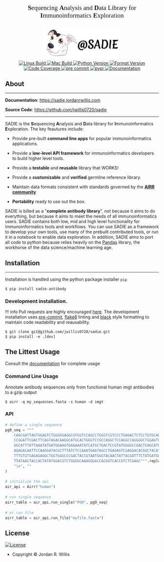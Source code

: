 <!-- <h2 align="center" style="font-family:verdana;font-size:150%"> <b>S</b>equencing <b>A</b>nalysis and <b>D</b>ata Library for <b>I</b>mmunoinformatics <b>E</b>xploration</h2> -->
<p align="center" style="font-family:verdana;font-size:150%"> <b>S</b>equencing <b>A</b>nalysis and <b>D</b>ata Library for <b>I</b>mmunoinformatics <b>E</b>xploration</p>
<div align="center">
  <img src="img/Sadie-Big.png" alt="SADIE" style="margin:0.5em;width:50%">
</div>

<div class="flex-container" align="center">
    <!-- <a href="https://github.com/jwillis0720/sadie/commits/master">
    <img src="https://img.shields.io/github/commit-activity/y/jwillis0720/sadie?style=flat-square"
         alt="GitHub commits"> -->
    <a href="https://github.com/jwillis0720/sadie/workflows/Linux%20Build%20and%20Test/badge.svg">
    <img src="https://github.com/jwillis0720/sadie/workflows/Linux%20Build%20and%20Test/badge.svg"
         alt="Linux Build">
    <a href="https://github.com/jwillis0720/sadie/workflows/MacOS%20Build%20and%20Test/badge.svg">
    <img src="https://github.com/jwillis0720/sadie/workflows/MacOS%20Build%20and%20Test/badge.svg"
         alt="Mac Build">
    <a href="https://img.shields.io/badge/Python-3.7%7C3.8%7C3.9-blue">
    <img src="https://img.shields.io/badge/Python-3.7%7C3.8%7C3.9-blue"
        alt="Python Version">
    <a href="https://github.com/psf/black">
    <img src="https://img.shields.io/badge/code%20style-black-000000.svg"
        alt="Format Version">
    <a href="https://codecov.io/gh/jwillis0720/sadie">
    <img src="https://codecov.io/gh/jwillis0720/sadie/branch/master/graph/badge.svg?token=EH9QEX4ZMP"
        alt="Code Coverage">
    <a href="https://github.com/pre-commit/pre-commit">
    <img src="https://img.shields.io/badge/pre--commit-enabled-brightgreen?logo=pre-commit&logoColor=white"
        alt="pre commit">
    <a href="https://github.com/pre-commit/pre-commit">
    <img src="https://img.shields.io/pypi/v/sadie-antibody?color=blue"
        alt='pypi'>
    <a href="https://app.netlify.com/sites/sadie-docs/deploys" >
    <img src="https://api.netlify.com/api/v1/badges/59ff956c-82d9-4900-83c7-758ed21ccb34/deploy-status"
        alt="Documentation">
    </a>
</div>

## About

---

<!-- use a href so you can use _blank to open new tab -->
**Documentation**: <a href="https://sadie.jordanrwillis.com" target="_blank">https://sadie.jordanrwillis.com</a>

**Source Code**: <a href="https://github.com/jwillis0720/sadie" target="_blank">https://github.com/jwillis0720/sadie</a>

---

 SADIE is the **S**equencing **A**nalysis and **D**ata library for **I**mmunoinformatics **E**xploration. The key feautures include:

* Provide pre-built **command line apps** for popular immunoinformatics applications.

* Provide a **low-level API framework** for immunoinformatics developers to build higher level tools.

* Provide a **testable** and **reusable** library that WORKS!

* Provide a **customizable** and **verified** germline reference library.

* Maintain data formats consistent with standards governed by the [**AIRR community**](https://docs.airr-community.org/en/stable/#table-of-contents)

* **Portability** ready to use out the box.

SADIE is billed as a "**complete antibody library**", not because it aims to do everything, but because it aims to meet the needs of all immunoinformatics users. SADIE contains both low, mid and high level functionality for immunoinformatics tools and workflows. You can use SADIE as a framework to develop your own tools, use many of the prebuilt contributed tools, or run it in a notebook to enable data exploration. In addition, SADIE aims to port all code to python because relies heavily on the [Pandas](https://www.pandas.org) library, the workhorse of the data science/machine learning age.

## Installation

---

Installation is handled using the python package installer `pip`


```console
$ pip install sadie-antibody
```


### Development installation.

!!! info
    Pull requests are highly encouraged [here](https://github.com/jwillis0720/sadie/pulls). The development installation uses [pre-commit](https://pre-commit.com/), [flake8](https://flake8.pycqa.org/en/latest/) linting and [black](https://github.com/psf/black) style formatting to maintain code readability and reausability.


```console
$ git clone git@github.com/jwillis0720/sadie.git
$ pip install -e .[dev]
```


## The Littest Usage

Consult the [documentation](https://sadie.jordanrwillis.com) for complete usage

### Command Line Usage

Annotate antibody sequences only from functional human imgt antibodies to a gzip output


```console
$ airr -q my_sequecnes.fasta -s human -d imgt
```


### API

```python
# define a single sequence
pg9_seq = """
    CAGCGATTAGTGGAGTCTGGGGGAGGCGTGGTCCAGCCTGGGTCGTCCCTGAGACTCTCCTGTGCAGCGT
    CCGGATTCGACTTCAGTAGACAAGGCATGCACTGGGTCCGCCAGGCTCCAGGCCAGGGGCTGGAGTGGGT
    GGCATTTATTAAATATGATGGAAGTGAGAAATATCATGCTGACTCCGTATGGGGCCGACTCAGCATCTCC
    AGAGACAATTCCAAGGATACGCTTTATCTCCAAATGAATAGCCTGAGAGTCGAGGACACGGCTACATATT
    TTTGTGTGAGAGAGGCTGGTGGGCCCGACTACCGTAATGGGTACAACTATTACGATTTCTATGATGGTTA
    TTATAACTACCACTATATGGACGTCTGGGGCAAAGGGACCACGGTCACCGTCTCGAGC""".replace(
    "\n", ""
)

# initialize the api
air_api = Airr("human")

# run single sequence
airr_table = air_api.run_single("PG9", pg9_seq)

# or run file
airr_table = air_api.run_file("myfile.fasta")
```

## License

[![License](https://img.shields.io/github/license/jwillis0720/sadie)](https://opensource.org/licenses/MIT)

- Copyright © Jordan R. Willis
